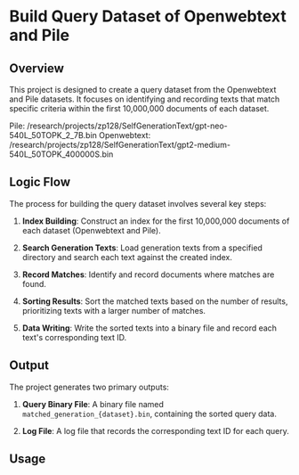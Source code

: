 # Build Query Dataset of Openwebtext and Pile

## Overview
This project is designed to create a query dataset from the Openwebtext and Pile datasets. It focuses on identifying and recording texts that match specific criteria within the first 10,000,000 documents of each dataset.

Pile: /research/projects/zp128/SelfGenerationText/gpt-neo-540L_50TOPK_2_7B.bin
Openwebtext: /research/projects/zp128/SelfGenerationText/gpt2-medium-540L_50TOPK_400000S.bin

## Logic Flow
The process for building the query dataset involves several key steps:

1. **Index Building**: Construct an index for the first 10,000,000 documents of each dataset (Openwebtext and Pile).

2. **Search Generation Texts**: Load generation texts from a specified directory and search each text against the created index.

3. **Record Matches**: Identify and record documents where matches are found.

4. **Sorting Results**: Sort the matched texts based on the number of results, prioritizing texts with a larger number of matches.

5. **Data Writing**: Write the sorted texts into a binary file and record each text's corresponding text ID.

## Output
The project generates two primary outputs:

1. **Query Binary File**: A binary file named `matched_generation_{dataset}.bin`, containing the sorted query data.

2. **Log File**: A log file that records the corresponding text ID for each query.

## Usage
